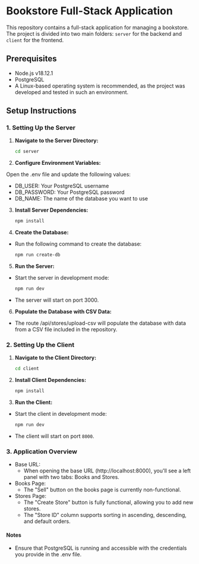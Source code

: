 # Bookstore Full-Stack Application

This repository contains a full-stack application for managing a bookstore. The project is divided into two main folders: `server` for the backend and `client` for the frontend.

## Prerequisites

- Node.js v18.12.1
- PostgreSQL
- A Linux-based operating system is recommended, as the project was developed and tested in such an environment.

## Setup Instructions

### 1. Setting Up the Server

1. **Navigate to the Server Directory:**
   ```bash
   cd server

2. **Configure Environment Variables:**

Open the .env file and update the following values:
  - DB_USER: Your PostgreSQL username
  - DB_PASSWORD: Your PostgreSQL password
  - DB_NAME: The name of the database you want to use

3. **Install Server Dependencies:**
   ```bash
   npm install

4. **Create the Database:**
- Run the following command to create the database:
   ```bash
   npm run create-db

5. **Run the Server:**
  - Start the server in development mode:
    ```bash
    npm run dev
  - The server will start on port 3000.

6. **Populate the Database with CSV Data:**
  - The route /api/stores/upload-csv will populate the database with data from a CSV file included in the repository.

### 2. Setting Up the Client

1. **Navigate to the Client Directory:**
    ```bash
    cd client

2. **Install Client Dependencies:**
    ```bash
    npm install

3. **Run the Client:**
  - Start the client in development mode:
    ```bash
    npm run dev
  - The client will start on port `8000`.

### 3. Application Overview

  - Base URL:
    - When opening the base URL (http://localhost:8000), you'll see a left panel with two tabs: Books and Stores.
  - Books Page:
    - The "Sell" button on the books page is currently non-functional.
  - Stores Page:
    - The "Create Store" button is fully functional, allowing you to add new stores.
    - The "Store ID" column supports sorting in ascending, descending, and default orders.

#### Notes

  - Ensure that PostgreSQL is running and accessible with the credentials you provide in the .env file.


